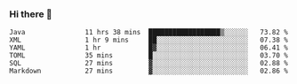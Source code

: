 ### Hi there 👋

<!--
**urzz/urzz** is a ✨ _special_ ✨ repository because its `README.md` (this file) appears on your GitHub profile.

Here are some ideas to get you started:

- 🔭 I’m currently working on ...
- 🌱 I’m currently learning ...
- 👯 I’m looking to collaborate on ...
- 🤔 I’m looking for help with ...
- 💬 Ask me about ...
- 📫 How to reach me: ...
- 😄 Pronouns: ...
- ⚡ Fun fact: ...
-->

<!--START_SECTION:waka-->

```text
Java               11 hrs 38 mins  ██████████████████▒░░░░░░   73.82 %
XML                1 hr 9 mins     ██░░░░░░░░░░░░░░░░░░░░░░░   07.38 %
YAML               1 hr            █▓░░░░░░░░░░░░░░░░░░░░░░░   06.41 %
TOML               35 mins         █░░░░░░░░░░░░░░░░░░░░░░░░   03.70 %
SQL                27 mins         ▓░░░░░░░░░░░░░░░░░░░░░░░░   02.88 %
Markdown           27 mins         ▓░░░░░░░░░░░░░░░░░░░░░░░░   02.86 %
```

<!--END_SECTION:waka-->
